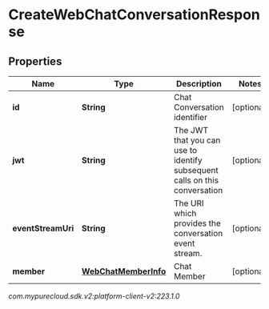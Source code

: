 # CreateWebChatConversationResponse


## Properties

| Name | Type | Description | Notes |
| ------------ | ------------- | ------------- | ------------- |
| **id** | **String** | Chat Conversation identifier |  [optional] |
| **jwt** | **String** | The JWT that you can use to identify subsequent calls on this conversation |  [optional] |
| **eventStreamUri** | **String** | The URI which provides the conversation event stream. |  [optional] |
| **member** | [**WebChatMemberInfo**](WebChatMemberInfo) | Chat Member |  [optional] |




_com.mypurecloud.sdk.v2:platform-client-v2:223.1.0_
